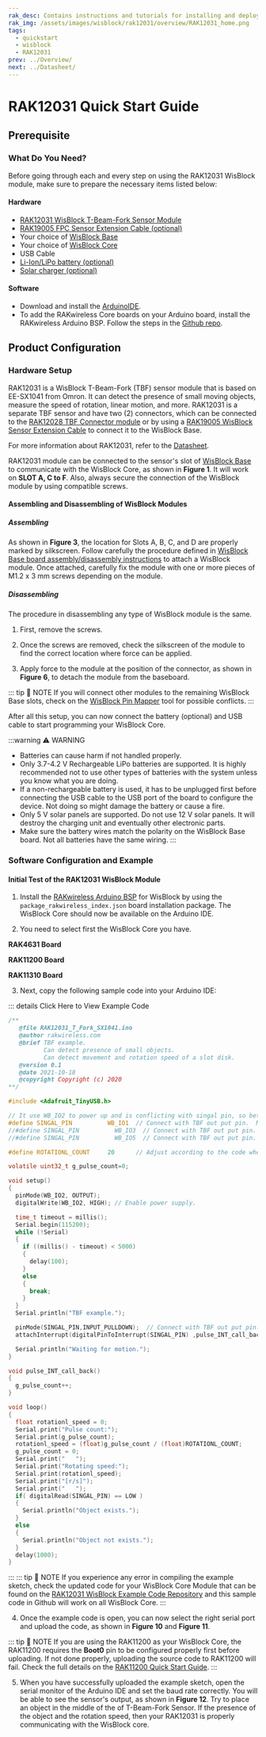 ```yaml
---
rak_desc: Contains instructions and tutorials for installing and deploying your RAK12031. Instructions are written in a detailed and step-by-step manner for an easier experience in setting up your device. Aside from the hardware configuration, it also contains a software setup that includes detailed example codes that will help you get started.
rak_img: /assets/images/wisblock/rak12031/overview/RAK12031_home.png
tags:
  - quickstart
  - wisblock
  - RAK12031
prev: ../Overview/
next: ../Datasheet/
---
```


# RAK12031 Quick Start Guide
## Prerequisite

### What Do You Need?

Before going through each and every step on using the RAK12031 WisBlock module, make sure to prepare the necessary items listed below:

#### Hardware

- [RAK12031 WisBlock T-Beam-Fork Sensor Module](https://store.rakwireless.com/products/rak12028-rak12031-wisblock-through-beam-fork-sensor?utm_source=RAK12031&utm_medium=Document&utm_campaign=BuyFromStore)
- [RAK19005 FPC Sensor Extension Cable (optional)](https://store.rakwireless.com/products/fpc-extension-cable-for-slot-a-to-d-rak19005?utm_source=RAK19005&utm_medium=Document&utm_campaign=BuyFromStore)
- Your choice of [WisBlock Base](https://store.rakwireless.com/collections/wisblock-base)
- Your choice of [WisBlock Core](https://store.rakwireless.com/collections/wisblock-core)
- USB Cable
- [Li-Ion/LiPo battery (optional)](https://store.rakwireless.com/collections/wisblock-accessory/products/battery-connector-cable?utm_source=BatteryConnector&utm_medium=Document&utm_campaign=BuyFromStore)
- [Solar charger (optional)](https://store.rakwireless.com/collections/wisblock-accessory/products/solar-panel-connector-cable?utm_source=SolarPanelConnector&utm_medium=Document&utm_campaign=BuyFromStore)

#### Software

- Download and install the [ArduinoIDE](https://www.arduino.cc/en/Main/Software).
- To add the RAKwireless Core boards on your Arduino board, install the RAKwireless Arduino BSP. Follow the steps in the [Github repo](https://github.com/RAKWireless/RAKwireless-Arduino-BSP-Index).

## Product Configuration

### Hardware Setup

RAK12031 is a WisBlock T-Beam-Fork (TBF) sensor module that is based on EE-SX1041 from Omron. It can detect the presence of small moving objects, measure the speed of rotation, linear motion, and more. RAK12031 is a separate TBF sensor and have two (2) connectors, which can be connected to the [RAK12028 TBF Connector module](/Product-Categories/WisBlock/RAK12028/Overview/) or by using a [RAK19005 WisBlock Sensor Extension Cable](https://docs.rakwireless.com/Product-Categories/WisBlock/RAK19005/Overview/) to connect it to the WisBlock Base.

For more information about RAK12031, refer to the [Datasheet](../Datasheet/).

RAK12031 module can be connected to the sensor's slot of [WisBlock Base](https://docs.rakwireless.com/Product-Categories/WisBlock/#wisblock-base) to communicate with the WisBlock Core, as shown in **Figure 1**. It will work on **SLOT A, C to F**. Also, always secure the connection of the WisBlock module by using compatible screws.

<rk-img
  src="/assets/images/wisblock/rak12031/quickstart/rak12031-assembly.png"
  width="50%"
  caption="RAK12031 connection to WisBlock Base"
/>

<rk-img
  src="/assets/images/wisblock/rak12031/quickstart/rak12031-rak19005.png"
  width="55%"
  caption="RAK12031 connection to WisBlock Base using RAK19005 FPC Sensor Extension Cable"
/>


#### Assembling and Disassembling of WisBlock Modules

##### Assembling

As shown in **Figure 3**, the location for Slots A, B, C, and D are properly marked by silkscreen. Follow carefully the procedure defined in [WisBlock Base board assembly/disassembly instructions](https://docs.rakwireless.com/Knowledge-Hub/Learn/RAK5005-O-Baseboard-Installation-Guide/) to attach a WisBlock module. Once attached, carefully fix the module with one or more pieces of M1.2 x 3&nbsp;mm screws depending on the module.

<rk-img
  src="/assets/images/wisblock/rak12031/quickstart/mounting-mechanism.png"
  width="50%"
  caption="RAK12031 connection to WisBlock Base"
/>

##### Disassembling

The procedure in disassembling any type of WisBlock module is the same.

1. First, remove the screws.

<rk-img
  src="/assets/images/wisblock/rak12031/quickstart/removing-screw.png"
  width="70%"
  caption="Removing screws from the WisBlock module"
/>

2. Once the screws are removed, check the silkscreen of the module to find the correct location where force can be applied.

<rk-img
  src="/assets/images/wisblock/rak12031/quickstart/detach-silkscreen.png"
  width="70%"
  caption="Detaching silkscreen on the WisBlock module"
/>

3. Apply force to the module at the position of the connector, as shown in **Figure 6**, to detach the module from the baseboard.

<rk-img
  src="/assets/images/wisblock/rak12031/quickstart/detach-module.png"
  width="70%"
  caption="Applying even forces on the proper location of a WisBlock module"
/>

::: tip 📝 NOTE
If you will connect other modules to the remaining WisBlock Base slots, check on the [WisBlock Pin Mapper](https://docs.rakwireless.com/Knowledge-Hub/Pin-Mapper/) tool for possible conflicts.
:::

After all this setup, you can now connect the battery (optional) and USB cable to start programming your WisBlock Core.

:::warning ⚠️ WARNING
- Batteries can cause harm if not handled properly.
- Only 3.7-4.2&nbsp;V Rechargeable LiPo batteries are supported. It is highly recommended not to use other types of batteries with the system unless you know what you are doing.
- If a non-rechargeable battery is used, it has to be unplugged first before connecting the USB cable to the USB port of the board to configure the device. Not doing so might damage the battery or cause a fire.
- Only 5&nbsp;V solar panels are supported. Do not use 12&nbsp;V solar panels. It will destroy the charging unit and eventually other electronic parts.
- Make sure the battery wires match the polarity on the WisBlock Base board. Not all batteries have the same wiring.
:::

### Software Configuration and Example

#### Initial Test of the RAK12031 WisBlock Module

1. Install the [RAKwireless Arduino BSP](https://github.com/RAKWireless/RAKwireless-Arduino-BSP-Index) for WisBlock by using the `package_rakwireless_index.json` board installation package. The WisBlock Core should now be available on the Arduino IDE.

2. You need to select first the WisBlock Core you have.

**RAK4631 Board**

<rk-img
  src="/assets/images/wisblock/rak12031/quickstart/rak4631-board.png"
  width="100%"
  caption="Selecting RAK4631 as WisBlock Core"
/>

**RAK11200 Board**

<rk-img
  src="/assets/images/wisblock/rak12031/quickstart/rak11200-board.png"
  width="100%"
  caption="Selecting RAK11200 as WisBlock Core"
/>

**RAK11310 Board**

<rk-img
  src="/assets/images/wisblock/rak12031/quickstart/rak11310-board.png"
  width="100%"
  caption="Selecting RAK11310 as WisBlock Core"
/>

3. Next, copy the following sample code into your Arduino IDE:

::: details Click Here to View Example Code

```c
/**
   @file RAK12031_T_Fork_SX1041.ino
   @author rakwireless.com
   @brief TBF example.
          Can detect presence of small objects.
          Can detect movement and rotation speed of a slot disk.
   @version 0.1
   @date 2021-10-18
   @copyright Copyright (c) 2020
**/

#include <Adafruit_TinyUSB.h>

// It use WB_IO2 to power up and is conflicting with singal pin, so better use in SlotA/SlotC/SlotD.
#define SINGAL_PIN          WB_IO1  // Connect with TBF out put pin.  Mount in SLOT A.
//#define SINGAL_PIN          WB_IO3  // Connect with TBF out put pin.  Mount in SLOT C.
//#define SINGAL_PIN          WB_IO5  // Connect with TBF out put pin.  Mount in SLOT D.

#define ROTATIONL_COUNT     20      // Adjust according to the code wheel used.

volatile uint32_t g_pulse_count=0;

void setup()
{
  pinMode(WB_IO2, OUTPUT);
  digitalWrite(WB_IO2, HIGH); // Enable power supply.

  time_t timeout = millis();
  Serial.begin(115200);
  while (!Serial)
  {
    if ((millis() - timeout) < 5000)
    {
      delay(100);
    }
    else
    {
      break;
    }
  }
  Serial.println("TBF example.");

  pinMode(SINGAL_PIN,INPUT_PULLDOWN);  // Connect with TBF out put pin.
  attachInterrupt(digitalPinToInterrupt(SINGAL_PIN) ,pulse_INT_call_back ,FALLING);  // Enable interrupts.FALLING CHANGE

  Serial.println("Waiting for motion.");
}

void pulse_INT_call_back()
{
  g_pulse_count++;
}

void loop()
{
  float rotationl_speed = 0;
  Serial.print("Pulse count:");
  Serial.print(g_pulse_count);
  rotationl_speed = (float)g_pulse_count / (float)ROTATIONL_COUNT;
  g_pulse_count = 0;
  Serial.print("   ");
  Serial.print("Rotating speed:");
  Serial.print(rotationl_speed);
  Serial.print("[r/s]");
  Serial.print("   ");
  if( digitalRead(SINGAL_PIN) == LOW )
  {
    Serial.println("Object exists.");
  }
  else
  {
    Serial.println("Object not exists.");
  }
  delay(1000);
}

```
:::
::: tip 📝 NOTE
If you experience any error in compiling the example sketch, check the updated code for your WisBlock Core Module that can be found on the [RAK12031 WisBlock Example Code Repository](https://github.com/RAKWireless/WisBlock/tree/master/examples/common/IO/RAK12031_T_Fork_SX1041) and this sample code in Github will work on all WisBlock Core.
:::

4. Once the example code is open, you can now select the right serial port and upload the code, as shown in **Figure 10** and **Figure 11**.

::: tip 📝 NOTE
If you are using the RAK11200 as your WisBlock Core, the RAK11200 requires the **Boot0** pin to be configured properly first before uploading. If not done properly, uploading the source code to RAK11200 will fail. Check the full details on the [RAK11200 Quick Start Guide](https://docs.rakwireless.com/Product-Categories/WisBlock/RAK11200/Quickstart/#uploading-to-wisblock).
:::

<rk-img
  src="/assets/images/wisblock/rak12031/quickstart/rak4631-selectport.png"
  width="100%"
  caption="Selecting the correct serial port"
/>

<rk-img
  src="/assets/images/wisblock/rak12031/quickstart/rak4631-upload.png"
  width="100%"
  caption="Uploading the RAK12031 example code"
/>

5. When you have successfully uploaded the example sketch, open the serial monitor of the Arduino IDE and set the baud rate correctly. You will be able to see the sensor's output, as shown in **Figure 12**. Try to place an object in the middle of the of T-Beam-Fork Sensor. If the presence of the object and the rotation speed, then your RAK12031 is properly communicating with the WisBlock core.

<rk-img
  src="/assets/images/wisblock/rak12031/quickstart/rak12031-data.png"
  width="60%"
  caption="RAK12031 sensor serial readings"
/>